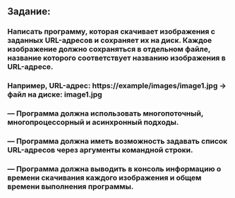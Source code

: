 ## Задание:
### Написать программу, которая скачивает изображения с заданных URL-адресов и сохраняет их на диск. Каждое изображение должно сохраняться в отдельном файле, название которого соответствует названию изображения в URL-адресе.
### Например, URL-адрес: https://example/images/image1.jpg -> файл на диске: image1.jpg
### — Программа должна использовать многопоточный, многопроцессорный и асинхронный подходы.
### — Программа должна иметь возможность задавать список URL-адресов через аргументы командной строки.
### — Программа должна выводить в консоль информацию о времени скачивания каждого изображения и общем времени выполнения программы.
